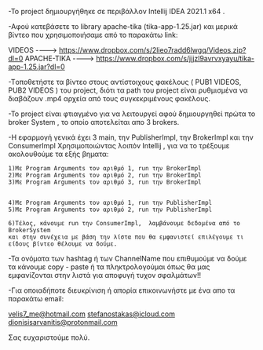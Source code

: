 -Το project δημιουργήθηκε σε περιβάλλον Intellij IDEA 2021.1 x64 .

-Αφού κατεβάσετε το library apache-tika (tika-app-1.25.jar) και μερικά βίντεο που χρησιμοποιήσαμε από το παρακάτω link:

VIDEOS		----> https://www.dropbox.com/s/2lieo7radd6lwgq/Videos.zip?dl=0
APACHE-TIKA 	----> https://www.dropbox.com/s/jjjzl9avrvxyayu/tika-app-1.25.jar?dl=0


-Tοποθετήστε τα βίντεο στους αντίστοιχους φακέλους ( PUB1 VIDEOS, PUB2 VIDEOS ) του project, 
διότι τα path του project είναι ρυθμισμένα να διαβάζουν .mp4 αρχεία από τους συγκεκριμένους φακέλους.

-Το project είναι φτιαγμένο για να λειτουργεί αφού δημιουργηθεί πρώτα το broker System , το οποίο αποτελείται απο 3 brokers.

-Η εφαρμογή γενικά έχει 3 main, την PublisherImpl, την BrokerImpl και την ConsumerImpl
Χρησιμοποιώντας λοιπόν Intellij , για να το τρέξουμε ακολουθούμε τα εξής βηματα:


	1)Με Program Arguments τον αριθμό 1, run την BrokerImpl
	2)Με Program Arguments τον αριθμό 2, run την BrokerImpl
	3)Με Program Arguments τον αριθμό 3, run την BrokerImpl

	
	4)Με Program Arguments τον αριθμό 1, run την PublisherImpl
	5)Με Program Arguments τον αριθμό 2, run την PublisherImpl

	6)Τέλος, κάνουμε run την ConsumerImpl,  λαμβάνουμε δεδομένα από το BrokerSystem 
	και στην συνέχεια με βάση την λίστα που θα εμφανιστεί επιλέγουμε τι είδους βίντεο θέλουμε να δούμε.


-Τα ονόματα των hashtag ή των ChannelName που επιθυμούμε να δούμε τα κάνουμε copy - paste ή τα πληκτρολογούμαι όπως θα μας εμφανίζονται στην λιστά για αποφυγή τυχον σφαλμάτων!!

-Για οποιαδήποτε διευκρίνιση ή απορία επικοινωνήστε με ένα απο τα παρακάτω email:

velis7_me@hotmail.com
stefanostakas@icloud.com
dionisisarvanitis@protonmail.com

Σας ευχαριστούμε πολύ.